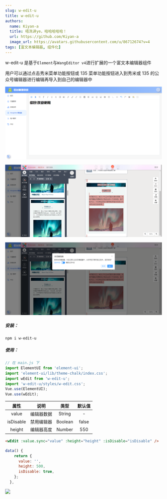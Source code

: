 ```yaml
---
slug: w-edit-u
title: w-edit-u
authors:
  name: Kiyan-a
  title: 唔洗讲ye，哈哈哈哈哈！
  url: https://github.com/Kiyan-a
  image_url: https://avatars.githubusercontent.com/u/86712674?v=4
tags: [富文本编辑器, 组件化]
---
```


w-edit-u 是基于`Element`与`WangEditor v4`进行扩展的一个富文本编辑器组件

用户可以通过点击秀米菜单功能按钮或 135 菜单功能按钮进入到秀米或 135 的公众号编辑器进行编辑再导入到自己的编辑器中

![](https://raw.githubusercontent.com/Kiyan-a/For_picGo/img/202205141050641.png)

![](https://raw.githubusercontent.com/Kiyan-a/For_picGo/img/202205141050244.png)

![](https://raw.githubusercontent.com/Kiyan-a/For_picGo/img/202205141051621.png)

##### 安装：

```shell
npm i w-edit-u
```

##### 使用：

```js
// 在 main.js 下
import ElementUI from 'element-ui';
import 'element-ui/lib/theme-chalk/index.css';
import wEdit from 'w-edit-u';
import 'w-edit-u/styles/w-edit.css';
Vue.use(ElementUI);
Vue.use(wEdit);
```

|   属性    |    说明    |  类型   | 默认值 |
| :-------: | :--------: | :-----: | :----: |
|   value   | 编辑器数据 | String  |   -    |
| isDisable | 禁用编辑器 | Boolean | false  |
|  height   | 编辑器高度 | Number  |  550   |

```html
<wEdit :value.sync="value" :height="height" :isDisable="isDisable" />
```

```js
data() {
    return {
      value: '',
      height: 500,
      isDisable: true,
    };
  },
```

![](https://raw.githubusercontent.com/Kiyan-a/For_picGo/img/202205141050804.gif)
